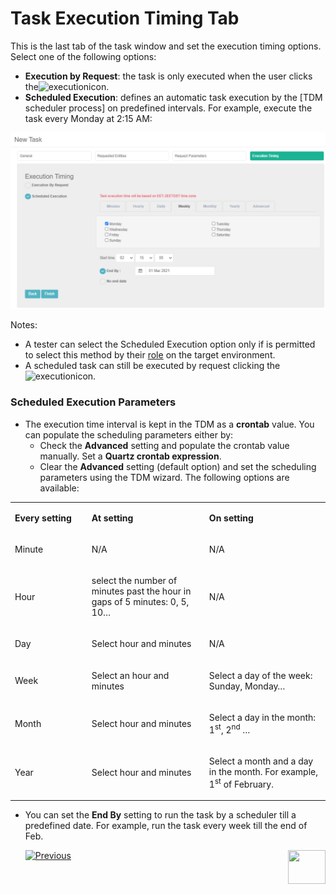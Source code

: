 # Task Execution Timing Tab

This is the last tab of the task window and set the execution timing options. Select one of the following options:

- **Execution by Request**: the task is only executed when the user clicks the![execution](images/execute_task_icon.png)icon.
- **Scheduled Execution**: defines an automatic task execution by the [TDM scheduler process] on predefined intervals.  For example, execute the task every Monday at 2:15 AM:

![execution timing example1](images/task_scheduling_parameters_example1.png)

Notes:

- A tester can select the Scheduled Execution option only if is permitted to select this method by their [role](10_environment_roles_tab.md#role-permissions) on the target environment. 
- A scheduled task can still be executed by request clicking the![execution](images/execute_task_icon.png)icon.

### Scheduled Execution Parameters

- The execution time interval is kept in the TDM as a **crontab** value. You can populate the scheduling parameters either by:
  - Check the **Advanced** setting and populate the crontab value manually. Set a **Quartz crontab expression**. 
  - Clear the **Advanced** setting (default option) and set the scheduling parameters using the TDM wizard. The following options are available:

<table width="900pxl">
<tbody>
<tr>
<td width="200pxl">
<p><strong>Every setting</strong></p>
</td>
<td width="350pxl">
<p><strong>At setting</strong></p>
</td>
<td width="350pxl">
<p><strong>On setting</strong></p>
</td>
</tr>
<tr>
<td width="200pxl">
<p>Minute</p>
</td>
<td width="350pxl">
<p>N/A</p>
</td>
<td width="350pxl">
<p>N/A</p>
</td>
</tr>
<tr>
<td width="200pxl">
<p>Hour</p>
</td>
<td width="350pxl">
<p>select the number of minutes past the hour in gaps of 5 minutes: 0, 5, 10&hellip;</p>
</td>
<td width="350pxl">
<p>N/A</p>
</td>
</tr>
<tr>
<td width="200pxl">
<p>Day</p>
</td>
<td width="350pxl">
<p>Select hour and minutes</p>
</td>
<td width="350pxl">
<p>N/A</p>
</td>
</tr>
<tr>
<td width="200pxl">
<p>Week</p>
</td>
<td width="350pxl">
<p>Select an hour and minutes</p>
</td>
<td width="350pxl">
<p>Select a day of the week: Sunday, Monday&hellip;</p>
</td>
</tr>
<tr>
<td width="200pxl">
<p>Month</p>
</td>
<td width="350pxl">
<p>Select hour and minutes</p>
</td>
<td width="350pxl">
<p>Select a day in the month: 1<sup>st</sup>, 2<sup>nd</sup> &hellip;</p>
</td>
</tr>
<tr>
<td width="200pxl">
<p>Year</p>
</td>
<td width="350pxl">
<p>Select hour and minutes</p>
</td>
<td width="350pxl">
<p>Select a month and a day in the month. For example, 1<sup>st</sup> of February.</p>
</td>
</tr>
</tbody>
</table>

- You can set the **End By** setting to run the task by a scheduler till a predefined date. For example, run the task every week till the end of Feb.

  

   [![Previous](/articles/images/Previous.png)](21_load_task_requested_entities_dataflux_mode.md)[<img align="right" width="60" height="54" src="/articles/images/Next.png">](23_task_globals_tab)

  



